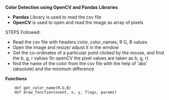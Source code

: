 **Color Detection using OpenCV and Pandas Libraries**

* **Pandas** Library is used to read the csv file 
* **OpenCV** is used to open and read the image as array of pixels

STEPS Followed:

* Read the csv file with headers color, color_names, R G, B values
* Open the image and resize/ adjust it in the window
* Get the co-ordinates of a particular point clicked by the mouse, and find the b, g, r values (In openCV the pixel values are taken as b, g, r)
* find the name of the color from the csv file with the help of 'abs' (absolute) and the minimum difference

**Functions**
        
        def get_color_name(R,G,B)
        def draw_function(event, x, y, flags, params)
